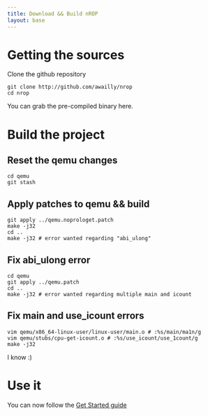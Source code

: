 ```yaml
---
title: Download && Build nROP
layout: base
---
```


[1]: http://aurelien.wail.ly/nrop/getstarted

# Getting the sources

Clone the github repository

    git clone http://github.com/awailly/nrop
    cd nrop

You can grab the pre-compiled binary here.

# Build the project

## Reset the qemu changes

    cd qemu
    git stash

## Apply patches to qemu && build

    git apply ../qemu.noprologet.patch
    make -j32
    cd ..
    make -j32 # error wanted regarding "abi_ulong"

## Fix abi_ulong error

    cd qemu
    git apply ../qemu.patch
    cd ..
    make -j32 # error wanted regarding multiple main and icount

## Fix main and use_icount errors

    vim qemu/x86_64-linux-user/linux-user/main.o # :%s/main/ma1n/g
    vim qemu/stubs/cpu-get-icount.o # :%s/use_icount/use_1count/g
    make -j32

I know :)

# Use it

You can now follow the [Get Started guide][1]
